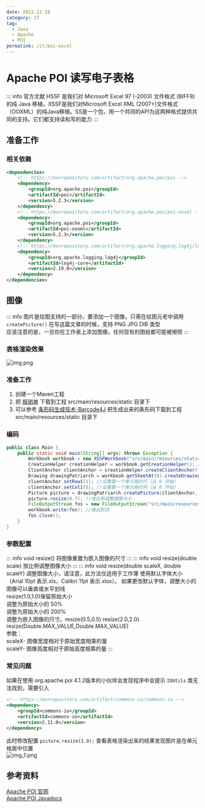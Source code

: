 ```yaml
---
date: 2022-12-18
category: IT
tag:
  - Java
  - Apache
  - POI
permalink: /it/poi-excel
---
```


# Apache POI 读写电子表格

<!-- more -->

::: info 官方文献
HSSF 是我们对 Microsoft Excel 97 (-2003) 文件格式 (BIFF8) 的纯 Java 移植。XSSF是我们对Microsoft Excel XML (2007+)文件格式（OOXML）的纯Java移植。SS是一个包，用一个共同的API为这两种格式提供共同的支持。它们都支持读和写的能力
:::

## 准备工作

### 相关依赖
```xml
<dependencies>
    <!-- https://mvnrepository.com/artifact/org.apache.poi/poi -->
    <dependency>
        <groupId>org.apache.poi</groupId>
        <artifactId>poi</artifactId>
        <version>5.2.3</version>
    </dependency>
    <!-- https://mvnrepository.com/artifact/org.apache.poi/poi-ooxml -->
    <dependency>
        <groupId>org.apache.poi</groupId>
        <artifactId>poi-ooxml</artifactId>
        <version>5.2.3</version>
    </dependency>
    <!-- https://mvnrepository.com/artifact/org.apache.logging.log4j/log4j-core -->
    <dependency>
        <groupId>org.apache.logging.log4j</groupId>
        <artifactId>log4j-core</artifactId>
        <version>2.19.0</version>
    </dependency>
</dependencies>
```

## 图像

::: info
图片是绘图支持的一部分。要添加一个图像，只需在绘图元老中调用 `createPicture()` 在写这篇文章的时候，支持 PNG JPG DIB 类型  
应该注意的是，一旦你在工作表上添加图像，任何现有的图纸都可能被擦除
:::

### 表格渲染效果
![img.png](https://img.sherry4869.com/Blog/IT/Apache/POI/poi-excel/img.png)

### 准备工作
1. 创建一个Maven工程
2. 把 [报销单](https://img.sherry4869.com/Blog/IT/Apache/POI/poi-excel/%E6%8A%A5%E9%94%80%E5%8D%95.xlsx) 下载到工程 src/main/resources/static 目录下
3. 可以参考 [条形码生成技术-Barcode4J](/it/barcode4j) 把生成出来的条形码下载到工程 src/main/resources/static 目录下

### 编码
```java
public class Main {
    public static void main(String[] args) throws Exception {
        Workbook workbook = new XSSFWorkbook("src/main/resources/static/报销单.xlsx"); //新建工作薄
        CreationHelper creationHelper = workbook.getCreationHelper(); //一个处理实例化具体类的对象，它是HSSF和XSSF所需的各种实例。绕过Java中的一个限制，即我们不能在接口或抽象类上有静态方法。这允许你为一个给定的接口获得适当的类，而不必担心你是否在处理HSSF或XSSF
        ClientAnchor clientAnchor = creationHelper.createClientAnchor(); //创建客户端锚点。使用此对象在图纸中定位绘图对象
        Drawing drawingPatriarch = workbook.getSheetAt(0).createDrawingPatriarch(); //创建最高级别的绘图元老用来添加图形或图表，请注意，这通常会产生删除该工作表上任何现有绘图的效果
        clientAnchor.setRow1(1); //设置第一个单元格的行（从 0 开始）
        clientAnchor.setCol1(5); //设置第一个单元格的列（从 0 开始）
        Picture picture = drawingPatriarch.createPicture(clientAnchor, workbook.addPicture(IOUtils.toByteArray(new FileInputStream("src/main/resources/static/barcode.png")), Workbook.PICTURE_TYPE_PNG)); //创建图片
        picture.resize(0.7); //按比例调整图像大小
        FileOutputStream fos = new FileOutputStream("src/main/resources/static/报销单导出.xlsx");
        workbook.write(fos); //输出到流
        fos.close();
    }
}
```

### 参数配置

::: info void resize()
将图像重置为嵌入图像的尺寸
:::
::: info void resize(double scale)
按比例调整图像大小
:::
::: info void resize(double scaleX, double scaleY)
调整图像大小，请注意，此方法仅适用于工作簿 使用默认字体大小（Arial 10pt 表示.xls，Calibri 11pt 表示.xlsx）。 如果更改默认字体，调整大小的图像可以垂直或水平划线  
resize(1.0,1.0)保留原始大小  
调整为原始大小的 50%  
调整为原始大小的 200%  
调整为嵌入图像的尺寸。resize(0.5,0.5) resize(2.0,2.0) resize(Double.MAX_VALUE,Double.MAX_VALUE)  
参数：  
scaleX- 图像宽度相对于原始宽度相乘的量  
scaleY- 图像高度相对于原始高度相乘的量
:::

### 常见问题
如果在使用 org.apache.poi 4.1.2版本的小伙伴会发现程序中会提示 `IOUtils` 类无法找到，需要引入
```xml
<!-- https://mvnrepository.com/artifact/commons-io/commons-io -->
<dependency>
    <groupId>commons-io</groupId>
    <artifactId>commons-io</artifactId>
    <version>2.11.0</version>
</dependency>
```
此时修改配置 `picture.resize(1.0);` 查看表格渲染出来的结果发现图片是在单元格居中位置  
![img_1.png](https://img.sherry4869.com/Blog/IT/Apache/POI/poi-excel/img_1.png)

## 参考资料
[Apache POI 官网](https://poi.apache.org/index.html)  
[Apache POI Javadocs](https://poi.apache.org/apidocs/index.html)